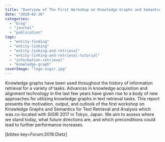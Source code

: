 ```yaml
---
title: "Overview of The First Workshop on Knowledge Graphs and Semantics for Text Retrieval and Analysis (KG4IR)"
date: "2018-02-26"
categories: 
  - "blog"
  - "journal"
  - "publication"
tags: 
  - "entity-finding"
  - "entity-linking"
  - "entity-linking-and-retrieval"
  - "entity-linking-and-retrieval-tutorial"
  - "information-retrieval"
  - "knowledge-graph"
coverImage: "logo-sigir.jpg"
---
```


Knowledge graphs have been used throughout the history of information retrieval for a variety of tasks. Advances in knowledge acquisition and alignment technology in the last few years have given rise to a body of new approaches for utilizing knowledge graphs in text retrieval tasks. This report presents the motivation, output, and outlook of the first workshop on Knowledge Graphs and Semantics for Text Retrieval and Analysis which was co-located with SIGIR 2017 in Tokyo, Japan. We aim to assess where we stand today, what future directions are, and which preconditions could lead to further performance increases.

\[bibtex key=Forum:2018:Dietz\]

